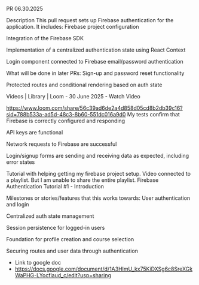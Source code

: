 PR 06.30.2025

Description
 This pull request sets up Firebase authentication for the application. It includes:
Firebase project configuration


Integration of the Firebase SDK


Implementation of a centralized authentication state using React Context


Login component connected to Firebase email/password authentication


What will be done in later PRs:
Sign-up and password reset functionality


Protected routes and conditional rendering based on auth state

Videos | Library | Loom - 30 June 2025 - Watch Video

https://www.loom.com/share/56c39ad6de2a4d858d05cd8b2db39c16?sid=788b533a-ad5d-48c3-8b60-551dc016a9d0
My  tests confirm that
Firebase is correctly configured and responding


API keys are functional


Network requests to Firebase are successful


Login/signup forms are sending and receiving data as expected, including error states


Tutorial with helping getting my firebase project setup. Video connected to a playlist. But I am unable to share the entire playlist. 
Firebase Authentication Tutorial #1 - Introduction

Milestones or stories/features that this works towards:
User authentication and login


Centralized auth state management


Session persistence for logged-in users


Foundation for profile creation and course selection


Securing routes and user data through authentication

* Link to google doc
* https://docs.google.com/document/d/1A3HImU_kx75KiDXSg6c8SreXGkWaPHG-LYocflaud_c/edit?usp=sharing
